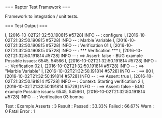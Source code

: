 === Raptor Test Framework ===

Framework to integration / unit tests.

=== Test Output ===

I, [2016-10-02T21:32:50.190815 #5728]  INFO -- : configure
I, [2016-10-02T21:32:50.190815 #5728]  INFO -- : Marble Variable
I, [2016-10-02T21:32:50.190815 #5728]  INFO -- : Verification 01
I, [2016-10-02T21:32:50.190815 #5728]  INFO -- : *** Verification ***
I, [2016-10-02T21:32:50.191814 #5728]  INFO -- : ==> Assert: false - BUG example  Possible issues: 6545, 54566
I, [2016-10-02T21:32:50.191814 #5728]  INFO -- : Verification 02
I, [2016-10-02T21:32:50.191814 #5728]  INFO -- : ==> "Marble Variable"
I, [2016-10-02T21:32:50.191814 #5728]  INFO -- : ==> 80
I, [2016-10-02T21:32:50.191814 #5728]  INFO -- : ==> Assert: true
I, [2016-10-02T21:32:50.191814 #5728]  INFO -- : Context: Starting verification 2
I, [2016-10-02T21:32:50.191814 #5728]  INFO -- : ==> Assert: false - BUG example  Possible issues: 6545, 54566
I, [2016-10-02T21:32:50.191814 #5728]  INFO -- : Verification 03 bomba

Test    : Example
Asserts : 3
Result  :
          Passed      : 33.33%
          Failed      : 66.67%
          Warn        : 0
          Fatal Error : 1
